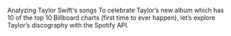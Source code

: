 Analyzing Taylor Swift's songs
To celebrate Taylor’s new album which has 10 of the top 10 Billboard charts (first time to ever happen), let’s explore Taylor’s discography with the Spotify API.
